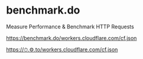 # benchmark.do
Measure Performance &amp; Benchmark HTTP Requests

<https://benchmark.do/workers.cloudflare.com/cf.json>

<https://⏱.⚙️.to/workers.cloudflare.com/cf.json>
